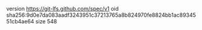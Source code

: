 version https://git-lfs.github.com/spec/v1
oid sha256:9d0e7da083aadf3243951c37213765a8b824970fe8824bb1ac8934551cb4ae64
size 548
